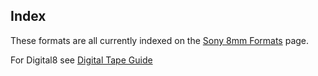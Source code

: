 ## Index

These formats are all currently indexed on the [Sony 8mm Formats](https://github.com/oyvindln/vhs-decode/wiki/Sony-8mm-Formats) page.

For Digital8 see [Digital Tape Guide](https://github.com/oyvindln/vhs-decode/wiki/Digital-Tape-Guide)